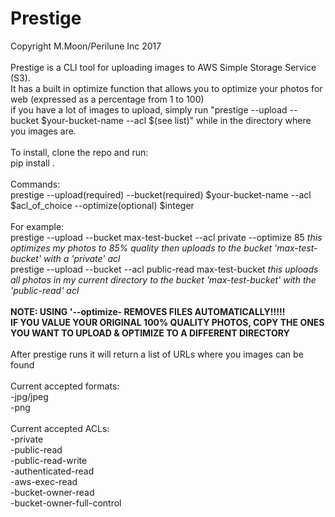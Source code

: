 # Prestige

Copyright M.Moon/Perilune Inc 2017<br>
<br>
Prestige is a CLI tool for uploading images to AWS Simple Storage Service (S3).<br>
It has a built in optimize function that allows you to optimize your photos for web (expressed as a percentage from 1 to 100)<br>
if you have a lot of images to upload, simply run "prestige --upload --bucket $your-bucket-name --acl $(see list)" while in the directory where you images are.<br>
<br>
To install, clone the repo and run:<br>
pip install .<br>
<br>
Commands:<br>
prestige --upload(required) --bucket(required) $your-bucket-name --acl $acl_of_choice --optimize(optional) $integer<br>
<br>
For example:<br>
prestige --upload --bucket max-test-bucket --acl private --optimize 85 <i>this optimizes my photos to 85% quality then uploads to the bucket 'max-test-bucket' with a 'private' acl</i><br>
prestige --upload --bucket --acl public-read max-test-bucket <i>this uploads all photos in my current directory to the bucket 'max-test-bucket' with the 'public-read' acl</i><br>
<br>
<b>NOTE: USING '--optimize- REMOVES FILES AUTOMATICALLY!!!!!<br>
IF YOU VALUE YOUR ORIGINAL 100% QUALITY PHOTOS, COPY THE ONES YOU WANT TO UPLOAD & OPTIMIZE TO A DIFFERENT DIRECTORY</b><br>
<br>
After prestige runs it will return a list of URLs where you images can be found<br>
<br>
Current accepted formats:<br>
-jpg/jpeg<br>
-png<br>
<br>
Current accepted ACLs:<br>
-private<br>
-public-read<br>
-public-read-write<br>
-authenticated-read<br>
-aws-exec-read<br>
-bucket-owner-read<br>
-bucket-owner-full-control<br>